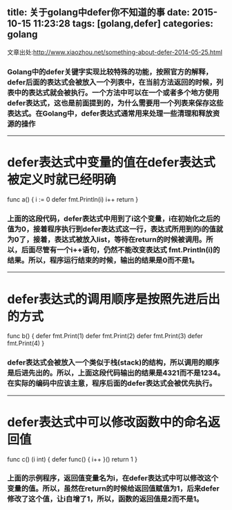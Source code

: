 title: 关于golang中defer你不知道的事
date: 2015-10-15 11:23:28
tags: [golang,defer]
categories: golang
---
文章出处:<http://www.xiaozhou.net/something-about-defer-2014-05-25.html>


### Golang中的defer关键字实现比较特殊的功能，按照官方的解释，defer后面的表达式会被放入一个列表中，在当前方法返回的时候，列表中的表达式就会被执行。一个方法中可以在一个或者多个地方使用defer表达式，这也是前面提到的，为什么需要用一个列表来保存这些表达式。在Golang中，defer表达式通常用来处理一些清理和释放资源的操作
<!--more-->
---
# defer表达式中变量的值在defer表达式被定义时就已经明确
func a() {
    i := 0
    defer fmt.Println(i)
    i++
    return
}

### 上面的这段代码，defer表达式中用到了i这个变量，i在初始化之后的值为0，接着程序执行到defer表达式这一行，表达式所用到的i的值就为0了，接着，表达式被放入list，等待在return的时候被调用。所以，后面尽管有一个i++语句，仍然不能改变表达式 fmt.Println(i)的结果。所以，程序运行结束的时候，输出的结果是0而不是1。
---
# defer表达式的调用顺序是按照先进后出的方式
func b() {
    defer fmt.Print(1)
    defer fmt.Print(2)
    defer fmt.Print(3)
    defer fmt.Print(4)
}
### defer表达式会被放入一个类似于栈(stack)的结构，所以调用的顺序是后进先出的。所以，上面这段代码输出的结果是4321而不是1234。在实际的编码中应该主意，程序后面的defer表达式会被优先执行。
---
# defer表达式中可以修改函数中的命名返回值
func c() (i int) {
    defer func() { i++ }()
    return 1
}
### 上面的示例程序，返回值变量名为i，在defer表达式中可以修改这个变量的值。所以，虽然在return的时候给返回值赋值为1，后来defer修改了这个值，让i自增了1，所以，函数的返回值是2而不是1。